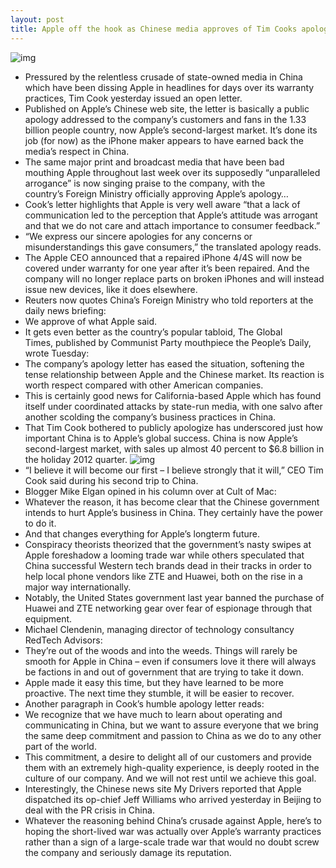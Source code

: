 ```yaml
---
layout: post
title: Apple off the hook as Chinese media approves of Tim Cooks apology
---
```

![img](http://media.idownloadblog.com/wp-content/uploads/2012/12/iPhone-5-launch-in-China-001.jpg)
* Pressured by the relentless crusade of state-owned media in China which have been dissing Apple in headlines for days over its warranty practices, Tim Cook yesterday issued an open letter.
* Published on Apple’s Chinese web site, the letter is basically a public apology addressed to the company’s customers and fans in the 1.33 billion people country, now Apple’s second-largest market. It’s done its job (for now) as the iPhone maker appears to have earned back the media’s respect in China.
* The same major print and broadcast media that have been bad mouthing Apple throughout last week over its supposedly “unparalleled arrogance” is now singing praise to the company, with the country’s Foreign Ministry officially approving Apple’s apology…
* Cook’s letter highlights that Apple is very well aware “that a lack of communication led to the perception that Apple’s attitude was arrogant and that we do not care and attach importance to consumer feedback.”
* “We express our sincere apologies for any concerns or misunderstandings this gave consumers,” the translated apology reads.
* The Apple CEO announced that a repaired iPhone 4/4S will now be covered under warranty for one year after it’s been repaired. And the company will no longer replace parts on broken iPhones and will instead issue new devices, like it does elsewhere.
* Reuters now quotes China’s Foreign Ministry who told reporters at the daily news briefing:
* We approve of what Apple said.
* It gets even better as the country’s popular tabloid, The Global Times, published by Communist Party mouthpiece the People’s Daily, wrote Tuesday:
* The company’s apology letter has eased the situation, softening the tense relationship between Apple and the Chinese market. Its reaction is worth respect compared with other American companies.
* This is certainly good news for California-based Apple which has found itself under coordinated attacks by state-run media, with one salvo after another scolding the company’s business practices in China.
* That Tim Cook bothered to publicly apologize has underscored just how important China is to Apple’s global success. China is now Apple’s second-largest market, with sales up almost 40 percent to $6.8 billion in the holiday 2012 quarter.
![img](http://media.idownloadblog.com/wp-content/uploads/2012/12/apple-store-china-line.jpg)
* “I believe it will become our first – I believe strongly that it will,” CEO Tim Cook said during his second trip to China.
* Blogger Mike Elgan opined in his column over at Cult of Mac:
* Whatever the reason, it has become clear that the Chinese government intends to hurt Apple’s business in China. They certainly have the power to do it.
* And that changes everything for Apple’s longterm future.
* Conspiracy theorists theorized that the government’s nasty swipes at Apple foreshadow a looming trade war while others speculated that China successful Western tech brands dead in their tracks in order to help local phone vendors like ZTE and Huawei, both on the rise in a major way internationally.
* Notably, the United States government last year banned the purchase of Huawei and ZTE networking gear over fear of espionage through that equipment.
* Michael Clendenin, managing director of technology consultancy RedTech Advisors:
* They’re out of the woods and into the weeds. Things will rarely be smooth for Apple in China – even if consumers love it there will always be factions in and out of government that are trying to take it down.
* Apple made it easy this time, but they have learned to be more proactive. The next time they stumble, it will be easier to recover. 
* Another paragraph in Cook’s humble apology letter reads:
* We recognize that we have much to learn about operating and communicating in China, but we want to assure everyone that we bring the same deep commitment and passion to China as we do to any other part of the world.
* This commitment, a desire to delight all of our customers and provide them with an extremely high-quality experience, is deeply rooted in the culture of our company. And we will not rest until we achieve this goal.
* Interestingly, the Chinese news site My Drivers reported that Apple dispatched its op-chief Jeff Williams who arrived yesterday in Beijing to deal with the PR crisis in China.
* Whatever the reasoning behind China’s crusade against Apple, here’s to hoping the short-lived war was actually over Apple’s warranty practices rather than a sign of a large-scale trade war that would no doubt screw the company and seriously damage its reputation.

